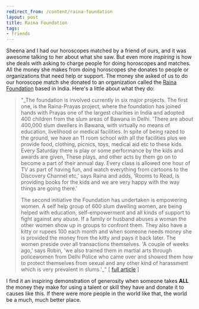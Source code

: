 ```yaml
---
redirect_from: /content/raina-foundation
layout: post
title: Raina Foundation
tags:
- friends
---
```

Sheena and I had our horoscopes matched by a friend of ours, and it was awesome talking to her about what she saw. But even more _inspiring_ is how she deals with asking to charge people for doing horoscopes and matches. All the money she makes from doing horoscopes she donates to people or organizations that need help or support. The money she asked of us to do our horoscope match she donated to an organization called the [Raina Foundation](http://www.rainafoundation.com/) based in India. Here's a little about what they do:

> 
> "_The foundation is involved currently in six major projects. The first one, is the Raina-Prayas project, where the foundation has joined hands with Prayas one of the largest charities in India and adopted 400 children from the slum areas of Bawana in Delhi. 'There are about 400,000 slum dwellers in Bawana, with virtually no means of education, livelihood or medical facilities. In spite of being razed to the ground, we have an 11 room school with all the facilities plus we provide food, clothing, picnics, toys, medical aid etc to these kids. Every Saturday there is play or some performance by the kids and awards are given, These plays, and other acts by them go on to become a part of their annual day. Every class is allowed one hour of TV as part of having fun, and watch everything from cartoons to the Discovery Channel etc,' says Raina and adds, 'Rooms to Read, is providing books for the kids and we are very happy with the way things are going there.'
> 
> The second initiative the Foundation has undertaken is empowering women. A self help group of 600 slum dwelling women, are being helped with education, self-empowerment and all kinds of support to fight against any abuse. If a family or husband abuses a woman the other women show up in groups to confront them. They also have a kitty or rupees 100 each month and when someone needs money she is provided the money from the kitty and pays it back later. The women preside over all transactions themselves. 'A couple of weeks ago,' says Robin, 'we also trained them in martial arts through policewomen from Delhi Police who came over and showed them how to protect themselves from sexual and any other kind of harassment which is very prevalent in slums.'_"
> [ [full article](http://www.kavitachhibber.com/main/main.jsp?id=charity-Sep2006) ]
> 

I find it an inspiring demonstration of generosity when someone takes **ALL** the money they make for using a talent or skill they have and donate it to causes like this. If there were more people in the world like that, the world be a much, much better place.

